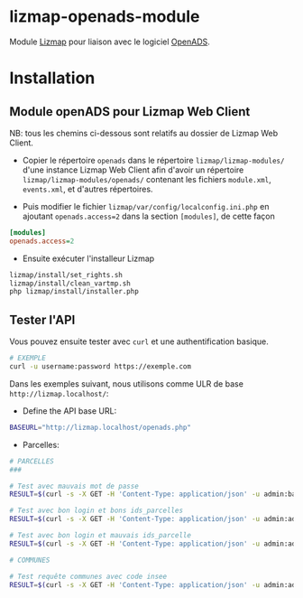 # lizmap-openads-module

Module [Lizmap](https://www.lizmap.com/) pour liaison avec le logiciel [OpenADS](https://www.atreal.fr/applications/catalogue/logiciel-urbanisme).

# Installation

## Module openADS pour Lizmap Web Client 

NB: tous les chemins ci-dessous sont relatifs au dossier de Lizmap Web Client.

* Copier le répertoire `openads` dans le répertoire `lizmap/lizmap-modules/` d'une instance Lizmap Web Client afin d'avoir un répertoire `lizmap/lizmap-modules/openads/` contenant les fichiers `module.xml`, `events.xml`, et d'autres répertoires.

* Puis modifier le fichier `lizmap/var/config/localconfig.ini.php` en ajoutant `openads.access=2` dans la section `[modules]`, de cette façon

```ini
[modules]
openads.access=2

```

* Ensuite exécuter l'installeur Lizmap

```bash
lizmap/install/set_rights.sh
lizmap/install/clean_vartmp.sh
php lizmap/install/installer.php
```

## Tester l'API

Vous pouvez ensuite tester avec `curl` et une authentification basique.
```bash
# EXEMPLE
curl -u username:password https://exemple.com
```

Dans les exemples suivant, nous utilisons comme ULR de base `http://lizmap.localhost/`:

* Define the API base URL:

```bash
BASEURL="http://lizmap.localhost/openads.php"
``` 

* Parcelles:

```bash
# PARCELLES
###

# Test avec mauvais mot de passe
RESULT=$(curl -s -X GET -H 'Content-Type: application/json' -u admin:badpassword "$BASEURL/services/openads~openads/parcelles/800016%20%20%200AK0145") && echo $RESULT

# Test avec bon login et bons ids_parcelles
RESULT=$(curl -s -X GET -H 'Content-Type: application/json' -u admin:admin "$BASEURL/services/openads~openads/parcelles/8000160000AK0145") && echo $RESULT

# Test avec bon login et mauvais ids_parcelle
RESULT=$(curl -s -X GET -H 'Content-Type: application/json' -u admin:admin "$BASEURL/services/openads~openads/parcelles/800016") && echo $RESULT

# COMMUNES

# Test requête communes avec code insee
RESULT=$(curl -s -X GET -H 'Content-Type: application/json' -u admin:admin "$BASEURL/services/openads~openads/communes/80016/contraintes") && echo $RESULT

```
